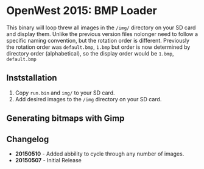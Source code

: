 # OpenWest 2015: BMP Loader

This binary will loop threw all images in the `/img/` directory on your SD card and display them. Unlike the previous version files nolonger need to follow a specific naming convention, but the rotation order is different. Previously the rotation order was `default.bmp`, `1.bmp` but order is now determined by directory order (alphabetical), so the display order would be `1.bmp`, `default.bmp`

## Inststallation

1. Copy `run.bin` and `img/` to your SD card.
1. Add desired images to the `/img` directory on your SD card.

## Generating bitmaps with Gimp



## Changelog

* __20150510__ - Added abbility to cycle through any number of images.
* __20150507__ - Initial Release